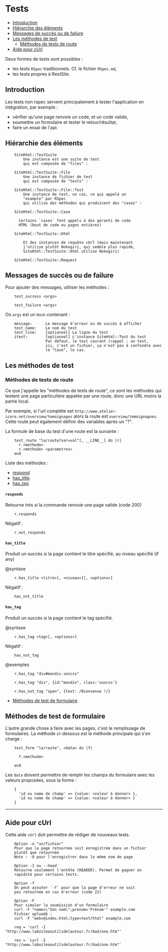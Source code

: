 # Tests

* [Introduction](#introductionteststest)
* [Hiérarchie des éléments](#hierarchiedeselements)
* [Messages de succès ou de failure](#ajoutermessagefailuresuccess)
* [Les méthodes de test](#lesmethodesdetests)
  * [Méthodes de tests de route](#methodesdetestderoute)
* [Aide pour cUrl](#aidepourcurl)

Deux formes de tests sont possibles :

* les tests `RSpec` traditionnels. Cf. le fichier `RSpec.md`,
* les tests propres à RestSite.

<a name='introductionteststest'></a>

## Introduction

Les tests non rspec servent principalement à tester l'application en intégration, par exemple :

* vérifier qu'une page renvoie un code, et un code valide,
* soumettre un formulaire et tester le retour/résultat,
* faire un essai de l'api.

<a name='hierarchiedeselements'></a>

## Hiérarchie des éléments


        SiteHtml::TestSuite
            Une instance est une suite de test
            qui est composée de "files" :

        SiteHtml::TestSuite::File
            Une instance de fichier de test
            qui est composée de "tests" :

        SiteHtml::TestSuite::File::Test
            Une instance de test, un cas, ce qui appelé un
            "example" par RSpec
            qui utilise des méthodes qui produisent des "cases" :

        SiteHtml::TestSuite::Case

          Certains `cases` font appels à des gérants de code
          HTML (bout de code ou pages entières)

        SiteHtml::TestSuite::Html

            Et des instances de requête cUrl (mais maintenant
            j'utilise plutôt Nokogiri, qui semble plus rapide,
            SiteHtml::TestSuite::Html utilise Nokogiri)

        SiteHtml::TestSuite::Request

<a name='ajoutermessagefailuresuccess'></a>

## Messages de succès ou de failure

Pour ajouter des messages, utiliser les méthodes :

        test_success <args>

        test_failure <args>

Où `args` est un `Hash` contenant :

        message:      Le message d'erreur ou de succès à afficher
        test_name:    Le nom du test
        test_line:    [optionnel] La ligne du test
        itest:        [optionnel] L'instance SiteHtml::Test du test
                      Par défaut, le test courant (rappel : un test,
                      ici, c'est un fichier, ça n'est pas à confondre avec
                      le "Case", le cas.

<a name='lesmethodesdetests'></a>

## Les méthodes de test


<a name='methodesdetestderoute'></a>


### Méthodes de tests de route

Ce que j'appelle les "méthodes de tests de route", ce sont les méthodes qui testent une page particulière appelée par une route, donc une URL moins la partie local.

Par exemple, si l'url complète est `http://www.atelier-icare.net/overview/temoignages` alors la route est `overview/temoignagnes`. Cette route peut également définir des variables après un "?".

La formule de base du test d'une route est la suivante :

        test_route "la/route?var=val"[, __LINE__] do |r|
          r.<methode>
          r.<methode> <parametres>
        end

Liste des méthodes :

* [respond](#methoderesponds)
* [has_title](#methodehastitle)
* [has_tag](#methodtesthastag)


<a name='methoderesponds'></a>

#### `responds`

Retourne très si la commande renvoie une page valide (code 200)

        r.responds

Négatif :

        r.not_responds


<a name='methodehastitle'></a>

#### `has_title`

Produit un succès si la page contient le titre spécifié, au niveau spécifié (if any)

@syntaxe

        r.has_title <titre>[, <niveau>][, <options>]

Négatif :

        has_not_title

<a name='methodtesthastag'></a>

#### `has_tag`

Produit un succès si la page contient le tag spécifié.

@syntaxe

        r.has_tag <tag>[, <options>]

Négatif :

        has_not_tag


@exemples

        r.has_tag "div#mondiv.soncss"

        r.has_tag "div", {id:"mondiv", class:'soncss'}

        r.has_not_tag "span", {text: /Bienvenue !/}


* [Méthodes de test de formulaire](#methodesdetestsdeformulaire)
<a name='methodesdetestsdeformulaire'></a>

## Méthodes de test de formulaire

L'autre grande chose à faire avec les pages, c'est le remplissage de formulaires. La méthode ci-dessous est la méthode principale qui s'en charge :

        test_form "la/route", <data> do |f|

          f.<methode>

        end

Les `data` doivent permettre de remplir les champs du formulaire avec les valeurs proposées, sous la forme :

        {
          'id ou name de champ' => {value: <valeur à donner> },
          'id ou name de champ' => {value: <valeur à donner> }
        }

---------------------------------------------------------------------

<a name='aidepourcurl'></a>

## Aide pour cUrl

Cette aide `cUrl` doit permettre de rédiger de nouveaux tests.


        Option -o "un/fichier"
        Pour que la page retournée soit enregistrée dans un fichier
        plutôt que retournée
        Note : -O pour l'enregistrer dans le même nom de page

        Option -I ou --head
        Retourne seulement l'entête (HEADER). Permet de gagner en
        rapidité pour certains tests.

        Option -f
        On peut ajouter `-f` pour que la page d'erreur ne soit
        pas retournée en cas d'erreur (code 22)

        Option -F
        Pour simuler la soumission d'un formulaire
        curl -F "name=\"Son nom\";prenom='Prénom'" example.com
        Fichier uploadé :
        curl -F "web=@index.html;type=text/html" example.com

        req = 'curl -I "http://www.laboiteaoutilsdelauteur.fr/bad/one.htm"'

        res = `curl -I "http://www.laboiteaoutilsdelauteur.fr/bad/one.htm"`
